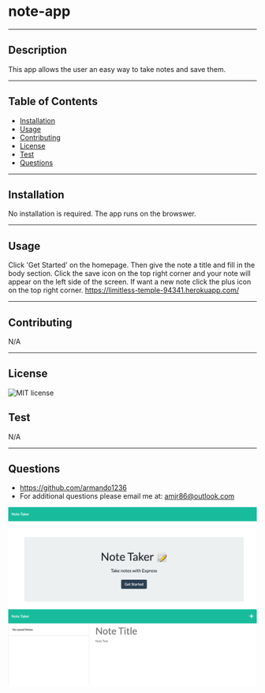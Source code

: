 # note-app
***
## Description
This app allows the user an easy way to take notes and save them. 
***
## Table of Contents
- [Installation](#installation)
- [Usage](#usage)
- [Contributing](#contributing)
- [License](#license)
- [Test](#test)
- [Questions](#questions)
***
## Installation
No installation is required. The app runs on the browswer. 
***
## Usage
Click 'Get Started' on the homepage. Then give the note a title and fill in the body section. Click the save icon on the top right corner and your note will appear on the left side of the screen. If want a new note click the plus icon on the top right corner. 
https://limitless-temple-94341.herokuapp.com/
***
## Contributing
N/A
***
## License
![MIT license](https://img.shields.io/static/v1?label=license&message=MIT&color=blue)
## Test
N/A
***
## Questions
- https://github.com/armando1236
- For additional questions please email me at: amjr86@outlook.com

![image](./public/assets/images/note-home.png)
![image](./public/assets/images/note-app.png)